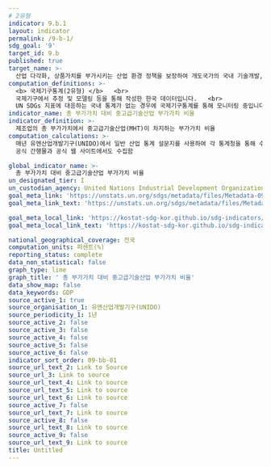 ```yaml
---
# 2유형 
indicator: 9.b.1
layout: indicator
permalink: /9-b-1/
sdg_goal: '9'
target_id: 9.b
published: true
target_name: >-
  산업 다각화, 상품가치를 부가시키는 산업 환경 정책을 보장하여 개도국가의 국내 기술개발, 연구 및 혁신이 이루어지도록 지원
computation_definitions: >-
  <b> 국제기구통계(2유형) </b>   <br>
  국제기구에서 추정 및 모델링 등을 통해 작성한 한국 데이터입니다.   <br>
  UN SDGs 지표에 대응하는 국내 통계가 없는 경우에 국제기구통계를 통해 모니터링 중입니다. 
indicator_name: 총 부가가치 대비 중고급기술산업 부가가치 비율
indicator_definition: >- 
  제조업의 총 부가가치에서 중고급기술산업(MHT)이 차지하는 부가가치 비율
computation_calculations: >-
  매년 유엔산업개발기구(UNIDO)에서 일반 산업 통계 설문지를 사용하여 각 통계청을 통해 수집함. OECD 국가에 대한 데이터는 OECD에서 직접 획득하고, 각 국가 데이터는 
  공식 간행물과 공식 웹 사이트에서도 수집함

global_indicator_name: >-
  총 부가가치 대비 중고급기술산업 부가가치 비율
un_designated_tier: I
un_custodian_agency: United Nations Industrial Development Organization (UNIDO)
goal_meta_link: 'https://unstats.un.org/sdgs/metadata/files/Metadata-09-0B-01.pdf'
goal_meta_link_text: 'https://unstats.un.org/sdgs/metadata/files/Metadata-09-0B-01.pdf'

goal_meta_local_link: 'https://kostat-sdg-kor.github.io/sdg-indicators/public/data/Metadata-09-0b-01_KOR.pdf'
goal_meta_local_link_text: 'https://kostat-sdg-kor.github.io/sdg-indicators/public/data/Metadata-09-0b-01_KOR.pdf'

national_geographical_coverage: 전국
computation_units: 퍼센트(%)
reporting_status: complete
data_non_statistical: false
graph_type: line
graph_title: ' 총 부가가치 대비 중고급기술산업 부가가치 비율'
data_show_map: false
data_keywords: GDP
source_active_1: true
source_organisation_1: 유엔산업개발기구(UNIDO)
source_periodicity_1: 1년
source_active_2: false
source_active_3: false
source_active_4: false
source_active_5: false
source_active_6: false
indicator_sort_order: 09-bb-01
source_url_text_2: Link to Source
source_url_3: Link to source
source_url_text_4: Link to source
source_url_text_5: Link to source
source_url_text_6: Link to source
source_active_7: false
source_url_text_7: Link to source
source_active_8: false
source_url_text_8: Link to source
source_active_9: false
source_url_text_9: Link to source
title: Untitled
---
```

